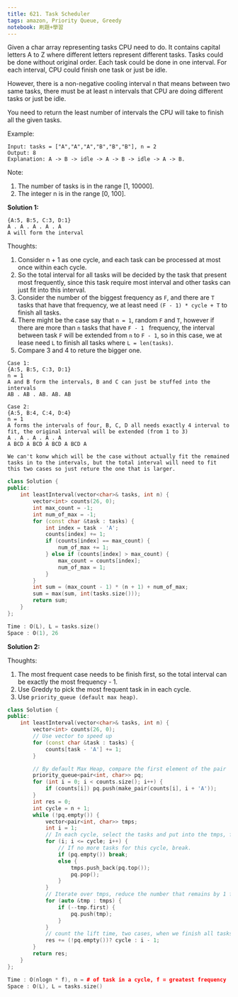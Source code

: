 ```yaml
---
title: 621. Task Scheduler
tags: amazon, Priority Queue, Greedy
notebook: 刷題+學習
---
```


Given a char array representing tasks CPU need to do. It contains capital letters A to Z where different letters represent different tasks. Tasks could be done without original order. Each task could be done in one interval. For each interval, CPU could finish one task or just be idle.

However, there is a non-negative cooling interval n that means between two same tasks, there must be at least n intervals that CPU are doing different tasks or just be idle.

You need to return the least number of intervals the CPU will take to finish all the given tasks.

 

Example:
```
Input: tasks = ["A","A","A","B","B","B"], n = 2
Output: 8
Explanation: A -> B -> idle -> A -> B -> idle -> A -> B.
```

Note:
1. The number of tasks is in the range [1, 10000].
2. The integer n is in the range [0, 100].


**Solution 1:**

```
{A:5, B:5, C:3, D:1}
A . A . A . A . A
A will form the interval
```
Thoughts:
   1. Consider n + 1 as one cycle, and each task can be processed at most once within each cycle.
   2. So the total interval for all tasks will be decided by the task that present most frequently, since this task require most interval and other tasks can just fit into this interval. 
   3. Consider the number of the biggest frequency as `F`, and there are `T` tasks that have that frequency, we at least need `(F - 1) * cycle + T` to finish all tasks.
   4. There might be the case say that `n = 1`, random `F` and `T`, however if there are more than `n` tasks that have `F - 1 ` frequency, the interval between task `F` will be extended from `n` to `F - 1`, so in this case, we at lease need `L` to finish all tasks where `L = len(tasks)`.
   5. Compare 3 and 4 to reture the bigger one.

```
Case 1:
{A:5, B:5, C:3, D:1}
n = 1
A and B form the intervals, B and C can just be stuffed into the intervals
AB . AB . AB. AB. AB 

Case 2:
{A:5, B:4, C:4, D:4}
n = 1
A forms the intervals of four, B, C, D all needs exactly 4 interval to fit, the original interval will be extended (from 1 to 3)
A . A . A . A . A
A BCD A BCD A BCD A BCD A

We can't konw which will be the case without actually fit the remained tasks in to the intervals, but the total interval will need to fit this two cases so just reture the one that is larger. 
```

```c++
class Solution {
public:    
    int leastInterval(vector<char>& tasks, int n) {
        vector<int> counts(26, 0);
        int max_count = -1;
        int num_of_max = -1;
        for (const char &task : tasks) {
            int index = task - 'A';
            counts[index] += 1;
            if (counts[index] == max_count) {
                num_of_max += 1;
            } else if (counts[index] > max_count) {
                max_count = counts[index];
                num_of_max = 1;
            }
        }
        int sum = (max_count - 1) * (n + 1) + num_of_max;
        sum = max(sum, int(tasks.size()));
        return sum;
    }
};

Time : O(L), L = tasks.size()
Space : O(1), 26
```

**Solution 2:**
    
Thoughts:
1. The most frequent case needs to be finish first, so the total interval can be exactly the most frequency - 1.
2. Use Greddy to pick the most frequent task in in each cycle.
3. Use `priority_queue (default max heap)`.

```c++
class Solution {
public:    
    int leastInterval(vector<char>& tasks, int n) {
        vector<int> counts(26, 0);
        // Use vector to speed up
        for (const char &task : tasks) {
            counts[task - 'A'] += 1;
        }

        // By default Max Heap, compare the first element of the pair 
        priority_queue<pair<int, char>> pq;
        for (int i = 0; i < counts.size(); i++) {
            if (counts[i]) pq.push(make_pair(counts[i], i + 'A'));
        }
        int res = 0;
        int cycle = n + 1;
        while (!pq.empty()) {
            vector<pair<int, char>> tmps;
            int i = 1;
            // In each cycle, select the tasks and put into the tmps, from the most frequent one to the lease frequent one. 
            for (i; i <= cycle; i++) {
                // If no more tasks for this cycle, break.
                if (pq.empty()) break;
                else {
                    tmps.push_back(pq.top());
                    pq.pop();
                }
            }
            // Iterate over tmps, reduce the number that remains by 1 for each tasks, push back the tasks to the heap that greater than 1 (needs to be processed in the next cycle)
            for (auto &tmp : tmps) {
                if (--tmp.first) {
                    pq.push(tmp);
                }
            }
            // count the lift time, two cases, when we finish all tasks, we don't have next interval, so we only need to add the number of tasks in this cycle to total life time, other wise, add cycle length.
            res += (!pq.empty())? cycle : i - 1;
        }
        return res;
    }
};

Time : O(nlogn * f), n = # of task in a cycle, f = greatest frequency
Space : O(L), L = tasks.size()
```